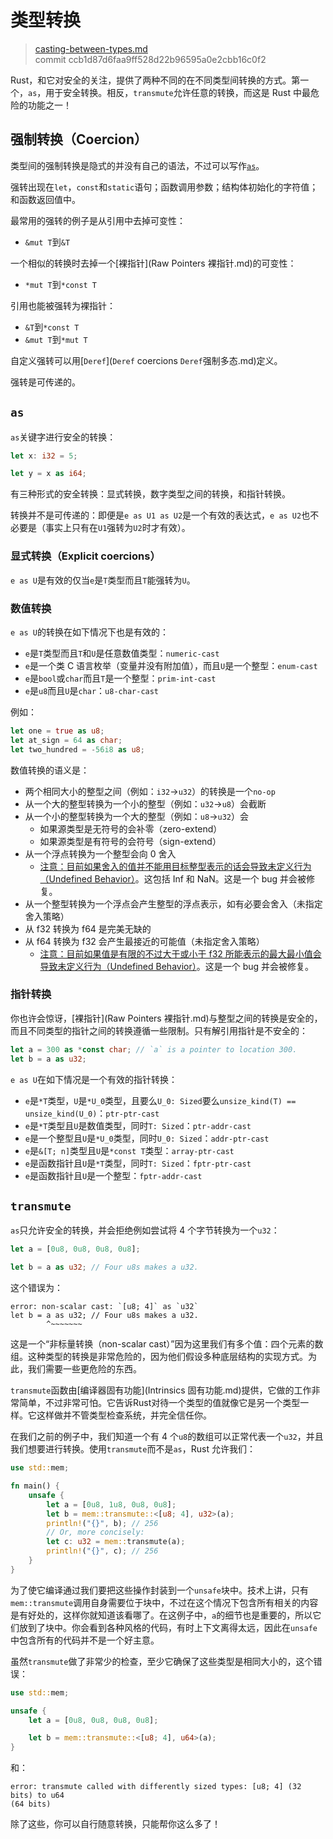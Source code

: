 # 类型转换

> [casting-between-types.md](https://github.com/rust-lang/book/blob/master/first-edition/src/casting-between-types.md)
> <br>
> commit ccb1d87d6faa9ff528d22b96595a0e2cbb16c0f2

Rust，和它对安全的关注，提供了两种不同的在不同类型间转换的方式。第一个，`as`，用于安全转换。相反，`transmute`允许任意的转换，而这是 Rust 中最危险的功能之一！

## 强制转换（Coercion）

类型间的强制转换是隐式的并没有自己的语法，不过可以写作[`as`](#显式转换（explicit-coercions）)。

强转出现在`let`，`const`和`static`语句；函数调用参数；结构体初始化的字符值；和函数返回值中。

最常用的强转的例子是从引用中去掉可变性：

* `&mut T`到`&T`

一个相似的转换时去掉一个[裸指针](Raw Pointers 裸指针.md)的可变性：

* `*mut T`到`*const T`

引用也能被强转为裸指针：

* `&T`到`*const T`
* `&mut T`到`*mut T`

自定义强转可以用[`Deref`](`Deref` coercions `Deref`强制多态.md)定义。

强转是可传递的。

## `as`

`as`关键字进行安全的转换：

```rust
let x: i32 = 5;

let y = x as i64;
```

有三种形式的安全转换：显式转换，数字类型之间的转换，和指针转换。

转换并不是可传递的：即便是`e as U1 as U2`是一个有效的表达式，`e as U2`也不必要是（事实上只有在`U1`强转为`U2`时才有效）。

### 显式转换（Explicit coercions）

`e as U`是有效的仅当`e`是`T`类型而且`T`能强转为`U`。

### 数值转换

`e as U`的转换在如下情况下也是有效的：

* `e`是`T`类型而且`T`和`U`是任意数值类型：`numeric-cast`
* `e`是一个类 C 语言枚举（变量并没有附加值），而且`U`是一个整型：`enum-cast`
* `e`是`bool`或`char`而且`T`是一个整型：`prim-int-cast`
* `e`是`u8`而且`U`是`char`：`u8-char-cast`

例如：

```rust
let one = true as u8;
let at_sign = 64 as char;
let two_hundred = -56i8 as u8;
```

数值转换的语义是：

* 两个相同大小的整型之间（例如：`i32`->`u32`）的转换是一个`no-op`
* 从一个大的整型转换为一个小的整型（例如：`u32`->`u8`）会截断
* 从一个小的整型转换为一个大的整型（例如：`u8`->`u32`）会
  * 如果源类型是无符号的会补零（zero-extend）
  * 如果源类型是有符号的会符号（sign-extend）
* 从一个浮点转换为一个整型会向 0 舍入
  * [注意：目前如果舍入的值并不能用目标整型表示的话会导致未定义行为（Undefined Behavior）](https://github.com/rust-lang/rust/issues/10184)。这包括 Inf 和 NaN。这是一个 bug 并会被修复。
* 从一个整型转换为一个浮点会产生整型的浮点表示，如有必要会舍入（未指定舍入策略）
* 从 f32 转换为 f64 是完美无缺的
* 从 f64 转换为 f32 会产生最接近的可能值（未指定舍入策略）
  * [注意：目前如果值是有限的不过大于或小于 f32 所能表示的最大最小值会导致未定义行为（Undefined Behavior）](https://github.com/rust-lang/rust/issues/10184)。这是一个 bug 并会被修复。

### 指针转换

你也许会惊讶，[裸指针](Raw Pointers 裸指针.md)与整型之间的转换是安全的，而且不同类型的指针之间的转换遵循一些限制。只有解引用指针是不安全的：

```rust
let a = 300 as *const char; // `a` is a pointer to location 300.
let b = a as u32;
```

`e as U`在如下情况是一个有效的指针转换：

* `e`是`*T`类型，`U`是`*U_0`类型，且要么`U_0: Sized`要么`unsize_kind(T) == unsize_kind(U_0)`：`ptr-ptr-cast`
* `e`是`*T`类型且`U`是数值类型，同时`T: Sized`：`ptr-addr-cast`
* `e`是一个整型且`U`是`*U_0`类型，同时`U_0: Sized`：`addr-ptr-cast`
* `e`是`&[T; n]`类型且`U`是`*const T`类型：`array-ptr-cast`
* `e`是函数指针且`U`是`*T`类型，同时`T: Sized`：`fptr-ptr-cast`
* `e`是函数指针且`U`是一个整型：`fptr-addr-cast`


## `transmute`

`as`只允许安全的转换，并会拒绝例如尝试将 4 个字节转换为一个`u32`：

```rust
let a = [0u8, 0u8, 0u8, 0u8];

let b = a as u32; // Four u8s makes a u32.
```

这个错误为：

```text
error: non-scalar cast: `[u8; 4]` as `u32`
let b = a as u32; // Four u8s makes a u32.
        ^~~~~~~~
```

这是一个“非标量转换（non-scalar cast）”因为这里我们有多个值：四个元素的数组。这种类型的转换是非常危险的，因为他们假设多种底层结构的实现方式。为此，我们需要一些更危险的东西。

`transmute`函数由[编译器固有功能](Intrinsics 固有功能.md)提供，它做的工作非常简单，不过非常可怕。它告诉Rust对待一个类型的值就像它是另一个类型一样。它这样做并不管类型检查系统，并完全信任你。

在我们之前的例子中，我们知道一个有 4 个`u8`的数组可以正常代表一个`u32`，并且我们想要进行转换。使用`transmute`而不是`as`，Rust 允许我们：

```rust
use std::mem;

fn main() {
    unsafe {
        let a = [0u8, 1u8, 0u8, 0u8];
        let b = mem::transmute::<[u8; 4], u32>(a);
        println!("{}", b); // 256
        // Or, more concisely:
        let c: u32 = mem::transmute(a);
        println!("{}", c); // 256
    }
}
```

为了使它编译通过我们要把这些操作封装到一个`unsafe`块中。技术上讲，只有`mem::transmute`调用自身需要位于块中，不过在这个情况下包含所有相关的内容是有好处的，这样你就知道该看哪了。在这例子中，`a`的细节也是重要的，所以它们放到了块中。你会看到各种风格的代码，有时上下文离得太远，因此在`unsafe`中包含所有的代码并不是一个好主意。

虽然`transmute`做了非常少的检查，至少它确保了这些类型是相同大小的，这个错误：

```rust
use std::mem;

unsafe {
    let a = [0u8, 0u8, 0u8, 0u8];

    let b = mem::transmute::<[u8; 4], u64>(a);
}
```

和：

```text
error: transmute called with differently sized types: [u8; 4] (32 bits) to u64
(64 bits)
```

除了这些，你可以自行随意转换，只能帮你这么多了！
